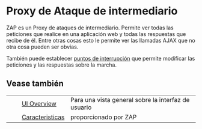 # Proxy de Ataque de intermediario #

ZAP es un Proxy de ataques de intermediario. Permite ver todas las peticiones que realice en una aplicación web y todas las respuestas que recibe de él.
Entre otras cosas esto le permite ver las llamadas AJAX que no otra cosa pueden ser obvias.

También puede establecer [puntos de interrupción][puntos de interrupci_n] que permite modificar las peticiones y las respuestas sobre la marcha.

## Vease también ##

<table> 
 <tbody>
  <tr>
   <td>&nbsp;&nbsp;&nbsp;&nbsp;</td>
   <td> <a href="HelpUiOverview" rel="nofollow">UI Overview</a></td>
   <td>Para una vista general sobre la interfaz de usuario</td>
  </tr> 
  <tr>
   <td>&nbsp;&nbsp;&nbsp;&nbsp;</td>
   <td> <a href="HelpStartConceptsConcepts" rel="nofollow">Caracteristicas</a></td>
   <td>proporcionado por ZAP</td>
  </tr> 
 </tbody>
</table>


[puntos de interrupci_n]: HelpStartConceptsBreakpoints
